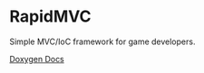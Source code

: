 # RapidMVC
Simple MVC/IoC framework for game developers.

[Doxygen Docs](https://cpgames.github.io/RapidMVC/html/index.html)
